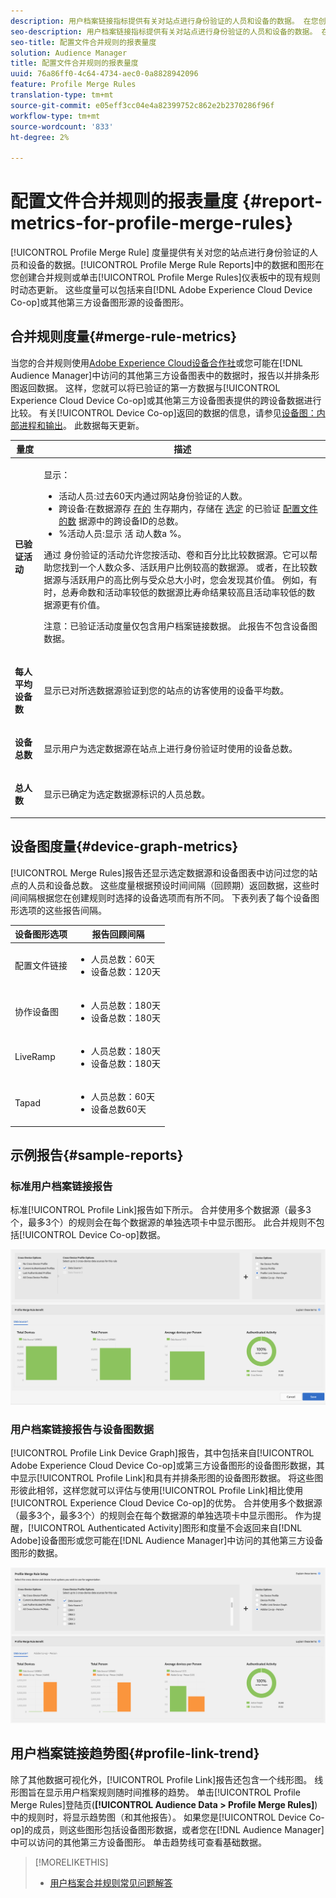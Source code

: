 ```yaml
---
description: 用户档案链接指标提供有关对站点进行身份验证的人员和设备的数据。 在您创建合并规则或单击“用户档案合并规则”仪表板中的现有规则时，用户档案链接中的数据和图形会动态更新。 这些指标可以包括来自Adobe Experience Cloud设备合作社或其他第三方设备图形源的设备图形。
seo-description: 用户档案链接指标提供有关对站点进行身份验证的人员和设备的数据。 在您创建合并规则或单击“用户档案合并规则”仪表板中的现有规则时，用户档案链接中的数据和图形会动态更新。 这些指标可以包括来自Adobe Experience Cloud设备合作社或其他第三方设备图形源的设备图形。
seo-title: 配置文件合并规则的报表量度
solution: Audience Manager
title: 配置文件合并规则的报表量度
uuid: 76a86ff0-4c64-4734-aec0-0a8828942096
feature: Profile Merge Rules
translation-type: tm+mt
source-git-commit: e05eff3cc04e4a82399752c862e2b2370286f96f
workflow-type: tm+mt
source-wordcount: '833'
ht-degree: 2%

---
```



# 配置文件合并规则的报表量度 {#report-metrics-for-profile-merge-rules}

[!UICONTROL Profile Merge Rule] 度量提供有关对您的站点进行身份验证的人员和设备的数据。[!UICONTROL Profile Merge Rule Reports]中的数据和图形在您创建合并规则或单击[!UICONTROL Profile Merge Rules]仪表板中的现有规则时动态更新。 这些度量可以包括来自[!DNL Adobe Experience Cloud Device Co-op]或其他第三方设备图形源的设备图形。

## 合并规则度量{#merge-rule-metrics}

当您的合并规则使用[Adobe Experience Cloud设备合作社](https://docs.adobe.com/content/help/en/device-co-op/using/about/overview.html)或您可能在[!DNL Audience Manager]中访问的其他第三方设备图表中的数据时，报告以并排条形图返回数据。 这样，您就可以将已验证的第一方数据与[!UICONTROL Experience Cloud Device Co-op]或其他第三方设备图表提供的跨设备数据进行比较。 有关[!UICONTROL Device Co-op]返回的数据的信息，请参见[设备图：内部进程和输出](https://docs.adobe.com/content/help/en/device-co-op/using/device-graph/device-graph-overview.html)。 此数据每天更新。

<table id="table_A7FB2F9804F84AC8A6DD05C0E6EE7555"> 
 <thead> 
  <tr> 
   <th colname="col1" class="entry"> 量度 </th> 
   <th colname="col2" class="entry"> 描述 </th> 
  </tr> 
 </thead>
 <tbody> 
  <tr> 
   <td colname="col1"> <p> <b><span class="wintitle"> 已验证活动</span></b> </p> </td> 
   <td colname="col2"> <p>显示： </p> 
    <ul id="ul_7F7373919A4A49028EF4BF7B28D9F8E9"> 
     <li id="li_FE2F93C496D64ED8928B3E522C9585EA"> <span class="wintitle"> 活动人员</span>:过去60天内通过网站身份验证的人数。 </li> 
     <li id="li_60CFD26EE68B442683C0ED5FED1A79C8"> <span class="wintitle"> 跨设备</span>:在数据源存 <a href="merge-rules-start.md#create-data-source"> 在的</a> 生存期内，存储在 <a href="https://docs.adobe.com/content/help/en/audience-manager/user-guide/features/data-sources/manage-datasources.html"> 选定</a> 的已验证 <a href="merge-rule-definitions.md"> 配置文件的数</a> 据源中的跨设备ID的总数。 </li> 
     <li id="li_F2F07B6A326C4A18B79A0CF2C47D9677"> <span class="wintitle"> %活动人员</span>:显示 <span class="wintitle"> 活</span> 动人数a %。 </li> 
    </ul> <p> <span class="wintitle"> 通过</span> 身份验证的活动允许您按活动、卷和百分比比较数据源。它可以帮助您找到一个人数众多、活跃用户比例较高的数据源。 或者，在比较数据源与活跃用户的高比例与受众总大小时，您会发现其价值。 例如，有时，总寿命数和活动率较低的数据源比寿命结果较高且活动率较低的数据源更有价值。 </p> <p> <p>注意：<span class="wintitle">已验证活动</span>度量仅包含<span class="wintitle">用户档案链接</span>数据。 此报告不包含<span class="wintitle">设备图</span>数据。 </p> </p> </td> 
  </tr> 
  <tr> 
   <td colname="col1"> <p> <b><span class="wintitle"> 每人平均设备数</span></b> </p> </td> 
   <td colname="col2"> <p> 显示已对所选数据源验证到您的站点的访客使用的设备平均数。 </p> </td> 
  </tr> 
  <tr> 
   <td colname="col1"> <p> <b><span class="wintitle"> 设备总数</span></b> </p> </td> 
   <td colname="col2"> <p>显示用户为选定数据源在站点上进行身份验证时使用的设备总数。 </p> </td> 
  </tr> 
  <tr> 
   <td colname="col1"> <p> <b><span class="wintitle"> 总人数</span></b> </p> </td> 
   <td colname="col2"> <p>显示已确定为选定数据源标识的人员总数。 </p> </td> 
  </tr> 
 </tbody> 
</table>

## 设备图度量{#device-graph-metrics}

[!UICONTROL Merge Rules]报告还显示选定数据源和设备图表中访问过您的站点的人员和设备总数。 这些度量根据预设时间间隔（回顾期）返回数据，这些时间间隔根据您在创建规则时选择的设备选项而有所不同。 下表列表了每个设备图形选项的这些报告间隔。

<table id="table_038983EBC71F4A55BBCA99212AC5DEE6"> 
 <thead> 
  <tr> 
   <th colname="col1" class="entry"> 设备图形选项 </th> 
   <th colname="col2" class="entry"> 报告回顾间隔 </th> 
  </tr>
 </thead>
 <tbody> 
  <tr> 
   <td colname="col1"> <p><span class="wintitle"> 配置文件链接</span> </p> </td> 
   <td colname="col2"> <p> 
     <ul id="ul_B2FF2341573840549FFB96579F537082"> 
      <li id="li_B37323C2F2434F41B407500AC5C15447">人员总数：60天 </li> 
      <li id="li_08D911224A60418BBB3CFB4E70CE73D4">设备总数：120天 </li> 
     </ul> </p> </td> 
  </tr> 
  <tr> 
   <td colname="col1"> <p><span class="wintitle"> 协作设备图</span> </p> </td> 
   <td colname="col2"> <p> 
     <ul id="ul_64AD1DD89DF64703B70B973A463BA020"> 
      <li id="li_D7D3A3871F434CBFA71BE8929EB41648">人员总数：180天 </li> 
      <li id="li_125D387986B2463EB310203CE5857EDA">设备总数：180天 </li> 
     </ul> </p> </td> 
  </tr> 
  <tr> 
   <td colname="col1"> <p><span class="wintitle"> LiveRamp</span> </p> </td> 
   <td colname="col2"> <p> 
     <ul id="ul_2772F3AD7E1440789B635794ECDE8DFB"> 
      <li id="li_1432363829D64615B1D349A3722D6268">人员总数：180天 </li> 
      <li id="li_D5C0E3CE92524B54BBD36C73A326292B">设备总数：180天 </li> 
     </ul> </p> </td> 
  </tr> 
  <tr> 
   <td colname="col1"> <p><span class="wintitle"> Tapad</span> </p> </td> 
   <td colname="col2"> <p> 
     <ul id="ul_274529DB58E6442E95C6AD89BECB1362"> 
      <li id="li_67102211A72A4E47AACFE5E369793C17">人员总数：60天 </li> 
      <li id="li_3E8F3DA6A7B5487895A626674DA363A5">设备总数60天 </li> 
     </ul> </p> </td> 
  </tr> 
 </tbody> 
</table>

## 示例报告{#sample-reports}

### 标准用户档案链接报告

标准[!UICONTROL Profile Link]报告如下所示。 合并使用多个数据源（最多3个，最多3个）的规则会在每个数据源的单独选项卡中显示图形。 此合并规则不包括[!UICONTROL Device Co-op]数据。

![](assets/profile-link-metrics.png)

### 用户档案链接报告与设备图数据

[!UICONTROL Profile Link Device Graph]报告，其中包括来自[!UICONTROL Adobe Experience Cloud Device Co-op]或第三方设备图形的设备图形数据，其中显示[!UICONTROL Profile Link]和具有并排条形图的设备图形数据。 将这些图形彼此相邻，这样您就可以评估与使用[!UICONTROL Profile Link]相比使用[!UICONTROL Experience Cloud Device Co-op]的优势。 合并使用多个数据源（最多3个，最多3个）的规则会在每个数据源的单独选项卡中显示图形。 作为提醒，[!UICONTROL Authenticated Activity]图形和度量不会返回来自[!DNL Adobe]设备图形或您可能在[!DNL Audience Manager]中访问的其他第三方设备图形的数据。

![](assets/profile-link-graph.png)

## 用户档案链接趋势图{#profile-link-trend}

除了其他数据可视化外，[!UICONTROL Profile Link]报告还包含一个线形图。 线形图旨在显示用户档案规则随时间推移的趋势。 单击[!UICONTROL Profile Merge Rules]登陆页(**[!UICONTROL Audience Data > Profile Merge Rules]**)中的规则时，将显示趋势图（和其他报告）。 如果您是[!UICONTROL Device Co-op]的成员，则这些图形包括设备图形数据，或者您在[!DNL Audience Manager]中可以访问的其他第三方设备图形。 单击趋势线可查看基础数据。

>[!MORELIKETHIS]
>
>* [用户档案合并规则常见问题解答](../../faq/faq-profile-merge.md)

